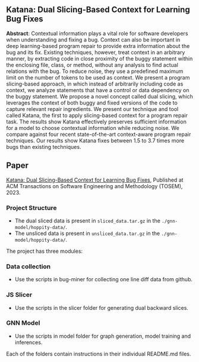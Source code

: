 ## Katana: Dual Slicing-Based Context for Learning Bug Fixes

**Abstract**: Contextual information plays a vital role for software developers when understanding and fixing a bug. Context can also be important in deep learning-based program repair to provide extra information about the bug and its fix. Existing techniques, however, treat context in an arbitrary manner, by extracting code in close proximity of the buggy statement within the enclosing file, class, or method, without any analysis to find actual relations with the bug. To reduce noise, they use a predefined maximum limit on the number of tokens to be used as context. We present a program slicing-based approach, in which instead of arbitrarily including code as context, we analyze statements that have a control or data dependency on the buggy statement. We propose a novel concept called dual slicing, which leverages the context of both buggy and fixed versions of the code to capture relevant repair ingredients. We present our technique and tool called Katana, the first to apply slicing-based context for a program repair task. The results show Katana effectively preserves sufficient information for a model to choose contextual information while reducing noise. We compare against four recent state-of-the-art context-aware program repair techniques. Our results show Katana fixes between 1.5 to 3.7 times more bugs than existing techniques.

## Paper
[Katana: Dual Slicing-Based Context for Learning Bug Fixes](https://arxiv.org/pdf/2205.00180.pdf),
Published at ACM Transactions on Software Engineering and Methodology (TOSEM), 2023.

### Project Structure
- The dual sliced data is present in `sliced_data.tar.gz` in the `./gnn-model/hoppity-data/`.
- The unsliced data is present in `unsliced_data.tar.gz` in the `./gnn-model/hoppity-data/`.

The project has three modules:

### Data collection
- Use the scripts in bug-miner for collecting one line diff data from github.

### JS Slicer
- Use the scripts in the slicer folder for generating dual backward slices.

### GNN Model
- Use the scripts in model folder for graph generation, model training and inferences.

Each of the folders contain instructions in their individual README.md files.

